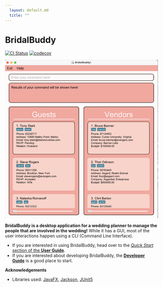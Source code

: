 ```yaml
---
  layout: default.md
  title: ""
---
```


# BridalBuddy

[![CI Status](https://github.com/se-edu/addressbook-level3/workflows/Java%20CI/badge.svg)](https://github.com/se-edu/addressbook-level3/actions)
[![codecov](https://codecov.io/gh/se-edu/addressbook-level3/branch/master/graph/badge.svg)](https://codecov.io/gh/se-edu/addressbook-level3)

![Ui](images/Ui.png)

**BridalBuddy is a desktop application for a wedding planner to manage the people that are involved in the wedding!** While it has a GUI, most of the user interactions happen using a CLI (Command Line Interface).

* If you are interested in using BridalBuddy, head over to the [_Quick Start_ section of the **User Guide**](UserGuide.html#quick-start).
* If you are interested about developing BridalBuddy, the [**Developer Guide**](DeveloperGuide.html) is a good place to start.


**Acknowledgements**

* Libraries used: [JavaFX](https://openjfx.io/), [Jackson](https://github.com/FasterXML/jackson), [JUnit5](https://github.com/junit-team/junit5)
